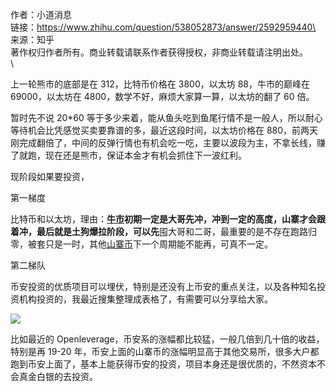 作者：小道消息\
链接：https://www.zhihu.com/question/538052873/answer/2592959440\
来源：知乎\
著作权归作者所有。商业转载请联系作者获得授权，非商业转载请注明出处。\
\

上一轮熊市的底部是在 312，比特币价格在 3800，以太坊 88，牛市的巅峰在 69000，以太坊在 4800，数学不好，麻烦大家算一算，以太坊的翻了 60 倍。

暂时先不说 20\*60 等于多少来着，能从鱼头吃到鱼尾行情不是一般人，所以耐心等待机会比凭感觉买卖要靠谱的多，最近这段时间，以太坊价格在 880，前两天刚完成翻倍了，中间的反弹行情也有机会吃一吃，主要以波段为主，不拿长线，赚了就跑，现在还是熊市，保证本金才有机会抓住下一波红利。

现阶段如果要投资，

第一梯度

比特币和以太坊，理由：**[牛市](https://www.zhihu.com/search?q=%E7%89%9B%E5%B8%82&search_source=Entity&hybrid_search_source=Entity&hybrid_search_extra=%7B%22sourceType%22%3A%22answer%22%2C%22sourceId%22%3A2546812023%7D)初期一定是大哥先冲，冲到一定的高度，山寨才会跟着冲，最后就是土狗爆拉阶段，可以先**囤大哥和二哥，最重要的是不存在跑路归零，被套只是一时，其他[山寨币](https://www.zhihu.com/search?q=%E5%B1%B1%E5%AF%A8%E5%B8%81&search_source=Entity&hybrid_search_source=Entity&hybrid_search_extra=%7B%22sourceType%22%3A%22answer%22%2C%22sourceId%22%3A2563568247%7D)下一个周期能不能再，可真不一定。

第二梯队

币安投资的优质项目可以埋伏，特别是还没有上币安的重点关注，以及各种知名投资机构投资的，我最近搜集整理成表格了，有需要可以分享给大家。

![](https://p3-juejin.byteimg.com/tos-cn-i-k3u1fbpfcp/a41bcf54193442e390c8a97dd9a20cfe~tplv-k3u1fbpfcp-zoom-1.image)

比如最近的 Openleverage，币安系的涨幅都比较猛，一般几倍到几十倍的收益，特别是再 19-20 年，币安上面的山寨币的涨幅明显高于其他交易所，很多大户都跑到币安上面了，基本上能获得币安的投资，项目本身还是很优质的，不然资本不会真金白银的去投资。
